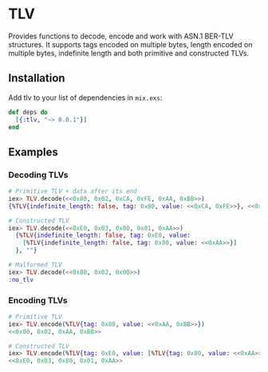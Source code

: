 # TLV

Provides functions to decode, encode and work with ASN.1 BER-TLV structures. It supports tags encoded on multiple
bytes, length encoded on multiple bytes, indefinite length and both primitive and constructed TLVs.

## Installation
Add tlv to your list of dependencies in `mix.exs`:
```elixir
def deps do
  [{:tlv, "~> 0.0.1"}]
end
```
## Examples

### Decoding TLVs
```elixir
# Primitive TLV + data after its end
iex> TLV.decode(<<0x80, 0x02, 0xCA, 0xFE, 0xAA, 0xBB>>)
{%TLV{indefinite_length: false, tag: 0x80, value: <<0xCA, 0xFE>>}, <<0xAA, 0xBB>>}

# Constructed TLV
iex> TLV.decode(<<0xE0, 0x03, 0x80, 0x01, 0xAA>>)
  {%TLV{indefinite_length: false, tag: 0xE0, value:
    [%TLV{indefinite_length: false, tag: 0x80, value: <<0xAA>>}]
  }, ""}

# Malformed TLV
iex> TLV.decode(<<0x80, 0x02, 0x00>>)
:no_tlv
```

### Encoding TLVs
```elixir
# Primitive TLV
iex> TLV.encode(%TLV{tag: 0x80, value: <<0xAA, 0xBB>>})
<<0x80, 0x02, 0xAA, 0xBB>>

# Constructed TLV
iex> TLV.encode(%TLV{tag: 0xE0, value: [%TLV{tag: 0x80, value: <<0xAA>>}]})
<<0xE0, 0x03, 0x80, 0x01, 0xAA>>
```